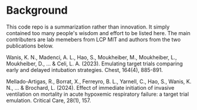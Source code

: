 # Background

This code repo is a summarization rather than innovation. It simply contained too many people's wisdom and effort to be listed here. The main contributers are lab memebers from LCP MIT and authors from the two publications below. 

Wanis, K. N., Madenci, A. L., Hao, S., Moukheiber, M., Moukheiber, L., Moukheiber, D., ... & Celi, L. A. (2023). Emulating target trials comparing early and delayed intubation strategies. Chest, 164(4), 885-891.

Mellado-Artigas, R., Borrat, X., Ferreyro, B. L., Yarnell, C., Hao, S., Wanis, K. N., ... & Brochard, L. (2024). Effect of immediate initiation of invasive ventilation on mortality in acute hypoxemic respiratory failure: a target trial emulation. Critical Care, 28(1), 157.


